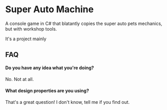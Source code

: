 # Super Auto Machine

A console game in C# that blatantly copies the super auto pets mechanics, but with workshop tools.

It's a project mainly
## FAQ

#### Do you have any idea what you're doing?

No. Not at all.

#### What design properties are you using?

That's a great question! I don't know, tell me if you find out.
